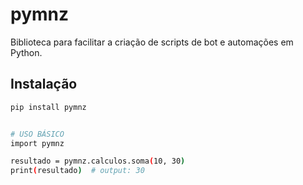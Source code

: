 # pymnz
Biblioteca para facilitar a criação de scripts de bot e automações em Python.

## Instalação
```bash
pip install pymnz


# USO BÁSICO
import pymnz

resultado = pymnz.calculos.soma(10, 30)
print(resultado)  # output: 30
